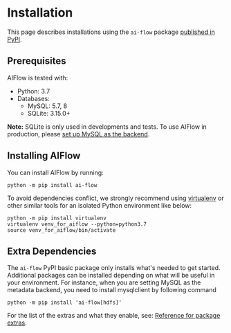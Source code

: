 # Installation

This page describes installations using the `ai-flow` package [published in PyPI](https://pypi.org/project/ai-flow/).

## Prerequisites

AIFlow is tested with:

* Python: 3.7
* Databases:
  * MySQL: 5.7, 8
  * SQLite: 3.15.0+

**Note:** SQLite is only used in developments and tests. To use AIFlow in production, please [set up MySQL as the backend](./how_to_guides/set_up_mysql_as_backend.md).

## Installing AIFlow

You can install AIFlow by running:

```shell script
python -m pip install ai-flow
```

To avoid dependencies conflict, we strongly recommend using [virtualenv](https://virtualenv.pypa.io/en/latest/index.html) or other similar tools for an isolated Python environment like below:

```shell
python -m pip install virtualenv
virtualenv venv_for_aiflow --python=python3.7
source venv_for_aiflow/bin/activate
```

## Extra Dependencies

The `ai-flow` PyPI basic package only installs what's needed to get started. Additional packages can be installed depending on what will be useful in your environment. For instance, when you are setting MySQL as the metadata backend, you need to install mysqlclient by following command

```shell
python -m pip install 'ai-flow[hdfs]' 
```

For the list of the extras and what they enable, see: [Reference for package extras](../reference/extra_packages.md).